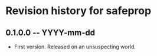 # Revision history for safeprop

## 0.1.0.0 -- YYYY-mm-dd

* First version. Released on an unsuspecting world.
